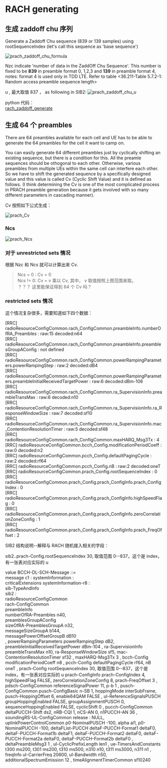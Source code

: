 # RACH generating
## 生成 zaddoff chu 序列
Generate a Zaddoff Chu sequence (839 or 139 samples) using rootSequenceIndex (let's call this sequence as 'base sequence')  

![prach_zaddoff_chu_formula](http://taichiorange.github.io/images/lte_initial_attach/36_211_Zadoff_RACH.PNG)

Nzc indicate 'number of data in the ZaddOff Chu Sequence'. This number is fixed to be **839** in preamble format 0, 1,2,3 and **139** in preamble format 4, notes: format 4 is used only in TDD LTE. Refer to  table <36.211-Table 5.7.2-1: Random access preamble sequence length>  

u , 最大取值 837 ， as following in SIB2:
![prach_zaddoff_chu_u](http://taichiorange.github.io/images/lte_initial_attach/Root_Zadoff_Chu_sequence_order_for_preamble_formats_0to3.PNG)  

python 代码：  
[rach_zaddoff_generate](http://taichiorange.github.io/code/lte_prach/rach_zaddoff_chu_generate.py)

## 生成 64 个 preambles
There are 64 preambles available for each cell and UE has to be able to generate the 64 preambles for the cell it want to camp on.  

You can easily generate 64 different preambles just by cyclically shifting an existing sequence, but there is a condition for this. All the preamle sequences should be othogonal to each other. Otherwise, various preambles from multiple UEs within the same cell can interfere each other. So we have to shift the generated sequence by a specifically designed value and this value is called Cv (Cyclic Shift Value) and it is defined as follows. (I think determining the Cv is one of the most complicated process in PRACH preamble generation because it gets involved with so many different parameters in cascading manner).  

Cv 按照如下公式生成：

![prach_Cv](http://taichiorange.github.io/images/lte_initial_attach/PRACH_CyclicShift_Value.png)

### Ncs
![prach_Ncs](http://taichiorange.github.io/images/lte_initial_attach/PRACH_Ncs.PNG)


### 对于 unrestricted sets 情况
根据 Nzc 和 Ncs 就可以计算出来 Cv.    
> Ncs = 0 : Cv = 0  
> Ncs != 0: Cv = v 乘以 Cv, 其中， v 取值按照上图范围来取。  
？？？ 这里能保证得到 64 个 Cv 吗？  

### restricted sets 情况
这个情况复杂很多，需要知道如下四个数据：



[RRC]   radioResourceConfigCommon.rach_ConfigCommon.preambleInfo.numberOfRA_Preambles  : raw:15 decoded:n64  
[RRC]   radioResourceConfigCommon.rach_ConfigCommon.preambleInfo.preamblesGroupAConfig : not defined  
[RRC]   radioResourceConfigCommon.rach_ConfigCommon.powerRampingParameters.powerRampingStep                   : raw:2 decoded:dB4  
[RRC]   radioResourceConfigCommon.rach_ConfigCommon.powerRampingParameters.preambleInitialReceivedTargetPower : raw:6 decoded:dBm-108  
[RRC]   radioResourceConfigCommon.rach_ConfigCommon.ra_SupervisionInfo.preambleTransMax              : raw:6 decoded:n10  
[RRC]   radioResourceConfigCommon.rach_ConfigCommon.ra_SupervisionInfo.ra_ResponseWindowSize         : raw:7 decoded:sf10  
[RRC]   radioResourceConfigCommon.rach_ConfigCommon.ra_SupervisionInfo.mac_ContentionResolutionTimer : raw:5 decoded:sf48  
[RRC]   radioResourceConfigCommon.rach_ConfigCommon.maxHARQ_Msg3Tx : 4  
[RRC]   radioResourceConfigCommon.bcch_Config.modificationPeriodCoeff : raw:0 decoded:n2  
[RRC]   radioResourceConfigCommon.pcch_Config.defaultPagingCycle : raw:2 decoded:rf64  
[RRC]   radioResourceConfigCommon.pcch_Config.nB                 : raw:2 decoded:oneT  
[RRC]   radioResourceConfigCommon.prach_Config.rootSequenceIndex                          : 0  
[RRC]   radioResourceConfigCommon.prach_Config.prach_ConfigInfo.prach_ConfigIndex         : 0  
[RRC]   radioResourceConfigCommon.prach_Config.prach_ConfigInfo.highSpeedFlag             : 0  
[RRC]   radioResourceConfigCommon.prach_Config.prach_ConfigInfo.zeroCorrelationZoneConfig : 1  
[RRC]   radioResourceConfigCommon.prach_Config.prach_ConfigInfo.prach_FreqOffset          : 2  





SIB2 结构说明--解释与 RACH 随机接入相关的字段：  

sib2..prach-Config.rootSequenceIndex 30,  取值范围 0--837，这个是 index，有一张表对应实际的 u

value BCCH-DL-SCH-Message ::=   
    message c1 : systemInformation :   
        criticalExtensions systemInformation-r8 :   
            sib-TypeAndInfo   
              sib2 :   
                  radioResourceConfigCommon   
                    rach-ConfigCommon   
                      preambleInfo   
                        numberOfRA-Preambles n40,  
                        preamblesGroupAConfig   
                          sizeOfRA-PreamblesGroupA n32,  
                          messageSizeGroupA b144,  
                          messagePowerOffsetGroupB dB10  
                       ,
                      powerRampingParameters 
                        powerRampingStep dB2,
                        preambleInitialReceivedTargetPower dBm-104
                       ,
                      ra-SupervisionInfo 
                        preambleTransMax n10,
                        ra-ResponseWindowSize sf5,
                        mac-ContentionResolutionTimer sf32
                       ,
                      maxHARQ-Msg3Tx 3
                     ,
                    bcch-Config 
                      modificationPeriodCoeff n8
                     ,
                    pcch-Config 
                      defaultPagingCycle rf64,
                      nB oneT
                     ,
                    prach-Config 
                      rootSequenceIndex 30,  取值范围 0--837，这个是 index，有一张表对应实际的 u
                      prach-ConfigInfo 
                        prach-ConfigIndex 4,
                        highSpeedFlag FALSE,
                        zeroCorrelationZoneConfig 8,
                        prach-FreqOffset 3
                     ,
                    pdsch-ConfigCommon 
                      referenceSignalPower 11,
                      p-b 1
                     ,
                    pusch-ConfigCommon 
                      pusch-ConfigBasic 
                        n-SB 1,
                        hoppingMode interSubFrame,
                        pusch-HoppingOffset 6,
                        enable64QAM FALSE
                       ,
                      ul-ReferenceSignalsPUSCH 
                        groupHoppingEnabled FALSE,
                        groupAssignmentPUSCH 0,
                        sequenceHoppingEnabled FALSE,
                        cyclicShift 0
                     ,
                    pucch-ConfigCommon 
                      deltaPUCCH-Shift ds2,
                      nRB-CQI 1,
                      nCS-AN 0,
                      n1PUCCH-AN 36
                     ,
                    soundingRS-UL-ConfigCommon release : NULL,
                    uplinkPowerControlCommon 
                      p0-NominalPUSCH -100,
                      alpha al1,
                      p0-NominalPUCCH -100,
                      deltaFList-PUCCH 
                        deltaF-PUCCH-Format1 deltaF0,
                        deltaF-PUCCH-Format1b deltaF1,
                        deltaF-PUCCH-Format2 deltaF0,
                        deltaF-PUCCH-Format2a deltaF0,
                        deltaF-PUCCH-Format2b deltaF0
                       ,
                      deltaPreambleMsg3 1
                     ,
                    ul-CyclicPrefixLength len1
                   ,
                  ue-TimersAndConstants 
                    t300 ms200,
                    t301 ms200,
                    t310 ms500,
                    n310 n10,
                    t311 ms3000,
                    n311 n1
                   ,
                  freqInfo 
                    ul-CarrierFreq 20600,
                    ul-Bandwidth n50,
                    additionalSpectrumEmission 12
                   ,
                  timeAlignmentTimerCommon sf10240
